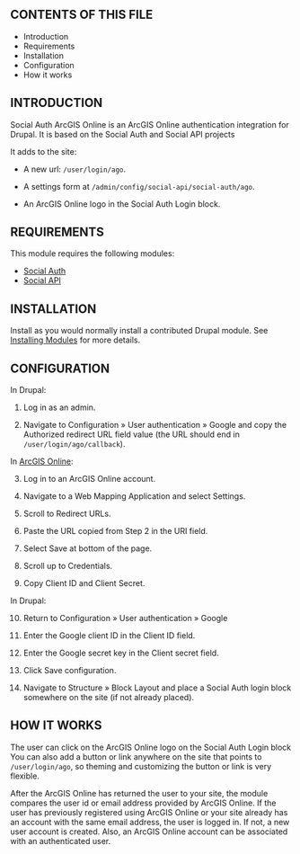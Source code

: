 CONTENTS OF THIS FILE
---------------------

 * Introduction
 * Requirements
 * Installation
 * Configuration
 * How it works


INTRODUCTION
------------

Social Auth ArcGIS Online is an ArcGIS Online authentication integration for
Drupal. It is based on the Social Auth and Social API projects

It adds to the site:

 * A new url: `/user/login/ago`.

 * A settings form at `/admin/config/social-api/social-auth/ago`.

 * An ArcGIS Online logo in the Social Auth Login block.


REQUIREMENTS
------------

This module requires the following modules:

 * [Social Auth](https://drupal.org/project/social_auth)
 * [Social API](https://drupal.org/project/social_api)


INSTALLATION
------------

Install as you would normally install a contributed Drupal module. See
[Installing Modules](https://www.drupal.org/docs/extending-drupal/installing-modules)
for more details.


CONFIGURATION
-------------

In Drupal:

 1. Log in as an admin.

 2. Navigate to Configuration » User authentication » Google and copy
   the Authorized redirect URL field value (the URL should end in
   `/user/login/ago/callback`).

In [ArcGIS Online](https://arcgis.com):

 3. Log in to an ArcGIS Online account.

 4. Navigate to a Web Mapping Application and select Settings.

 5. Scroll to Redirect URLs.

 6. Paste the URL copied from Step 2 in the URI field.

 7. Select Save at bottom of the page.

 8. Scroll up to Credentials.

 9. Copy Client ID and Client Secret.

In Drupal:

 10. Return to Configuration » User authentication » Google

 11. Enter the Google client ID in the Client ID field.

 12. Enter the Google secret key in the Client secret field.

 13. Click Save configuration.

 14. Navigate to Structure » Block Layout and place a Social Auth login block
     somewhere on the site (if not already placed).


HOW IT WORKS
------------

The user can click on the ArcGIS Online logo on the Social Auth Login block
You can also add a button or link anywhere on the site that points
to `/user/login/ago`, so theming and customizing the button or link
is very flexible.

After the ArcGIS Online has returned the user to your site, the module compares the user id
or email address provided by ArcGIS Online. If the user has previously registered using
ArcGIS Online or your site already has an account with the same email address, the user
is logged in. If not, a new user account is created. Also, an ArcGIS Online account can
be associated with an authenticated user.
